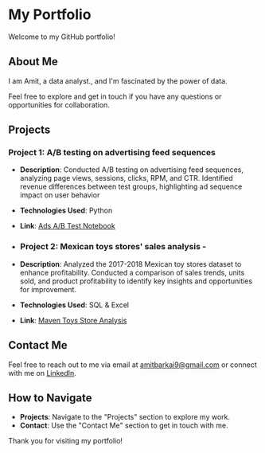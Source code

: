 # My Portfolio

Welcome to my GitHub portfolio!

## About Me

I am Amit, a data analyst., and I'm fascinated by the power of data. 

Feel free to explore and get in touch if you have any questions or opportunities for collaboration.

## Projects

### Project 1: A/B testing on advertising feed sequences

- **Description**: Conducted A/B testing on advertising feed sequences, analyzing page views, sessions, clicks, RPM, and CTR. Identified revenue differences between test groups, highlighting ad sequence impact on user behavior
- **Technologies Used**: Python
- **Link**: [Ads A/B Test Notebook](https://github.com/AmityaDive/AmityaDive/blob/main/Ads_A_B_Test.ipynb)

- ### Project 2: Mexican toys stores' sales analysis - 

- **Description**: Analyzed the 2017-2018 Mexican toy stores dataset to enhance profitability. Conducted a comparison of sales trends, units sold, and product profitability to identify key insights and opportunities for improvement.
- **Technologies Used**: SQL & Excel
- **Link**: [Maven Toys Store Analysis](https://github.com/AmityaDive/AmityaDive/tree/master/maven_toys_project)


## Contact Me

Feel free to reach out to me via email at amitbarkai9@gmail.com or connect with me on [LinkedIn](https://www.linkedin.com/in/amit-yanai/).

## How to Navigate

- **Projects**: Navigate to the "Projects" section to explore my work.
- **Contact**: Use the "Contact Me" section to get in touch with me.

Thank you for visiting my portfolio!
